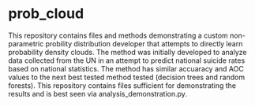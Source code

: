 # prob_cloud
 
This repository contains files and methods demonstrating a custom non-parametric probility distribution developer that attempts to directly learn probability density clouds. The method was initially developed to analyze data collected from the UN in an attempt to predict national suicide rates based on national statistics. The method has similar accuaracy and AOC values to the next best tested method tested (decision trees and random forests). This repository contains files sufficient for demonstrating the results and is best seen via analysis_demonstration.py.
